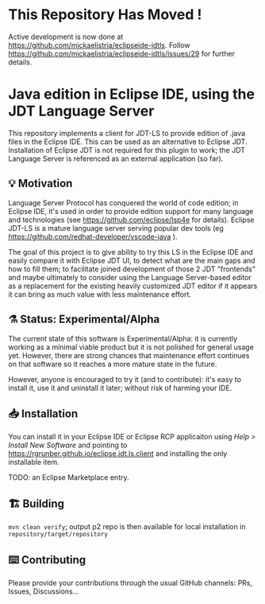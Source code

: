 # This Repository Has Moved !

Active development is now done at https://github.com/mickaelistria/eclipseide-jdtls. Follow https://github.com/mickaelistria/eclipseide-jdtls/issues/29 for further details.

# Java edition in Eclipse IDE, using the JDT Language Server

This repository implements a client for JDT-LS to provide edition of .java files in the Eclipse IDE. This can be used as an alternative to Eclipse JDT. Installation of Eclipse JDT is not required for this plugin to work; the JDT Language Server is referenced as an external application (so far).

## 💡 Motivation

Language Server Protocol has conquered the world of code edition; in Eclipse IDE, it's used in order to provide edition support for many language and technologies (see https://github.com/eclipse/lsp4e for details). Eclipse JDT-LS is a mature language server serving popular dev tools (eg https://github.com/redhat-developer/vscode-java ).

The goal of this project is to give ability to try this LS in the Eclipse IDE and easily compare it with Eclipse JDT UI, to detect what are the main gaps and how to fill them; to facilitate joined development of those 2 JDT "frontends" and maybe ultimately to consider using the Language Server-based editor as a replacement for the existing heavily customized JDT editor if it appears it can bring as much value with less maintenance effort.

## ⚗️ Status: Experimental/Alpha

The current state of this software is Experimental/Alpha: it is currently working as a minimal viable product but it is not polished for general usage yet. However, there are strong chances that maintenance effort continues on that software so it reaches a more mature state in the future.

However, anyone is encouraged to try it (and to contribute): it's easy to install it, use it and uninstall it later; without risk of harming your IDE.

## 📥 Installation

You can install it in your Eclipse IDE or Eclipse RCP applicaiton using *Help > Install New Software* and pointing to https://rgrunber.github.io/eclipse.jdt.ls.client and installing the only installable item.

TODO: an Eclipse Marketplace entry.

## 🏗️ Building

`mvn clean verify`; output p2 repo is then available for local installation in `repository/target/repository`

## ⌨️ Contributing

Please provide your contributions through the usual GitHub channels: PRs, Issues, Discussions...